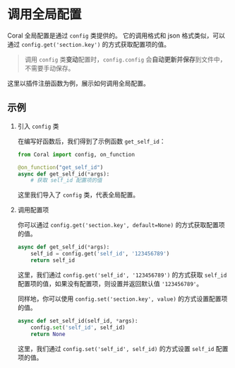# 调用全局配置

Coral 全局配置是通过 `config` 类提供的。
它的调用格式和 json 格式类似，可以通过 `config.get('section.key')` 的方式获取配置项的值。

> 调用 `config` 类**变动**配置时，`config.config` 会**自动更新并保存**到文件中，不需要手动保存。

这里以插件注册函数为例，展示如何调用全局配置。

## 示例

1. 引入 `config` 类

    在编写好函数后，我们得到了示例函数 `get_self_id`：

    ```python
    from Coral import config, on_function

    @on_function("get_self_id")
    async def get_self_id(*args):
        # 获取 self_id 配置项的值

    ```

    这里我们导入了 `config` 类，代表全局配置。

2. 调用配置项

    你可以通过 `config.get('section.key', default=None)` 的方式获取配置项的值。

    ```python
    async def get_self_id(*args):
        self_id = config.get('self_id', '123456789')
        return self_id
    ```

    这里，我们通过 `config.get('self_id', '123456789')` 的方式获取 `self_id` 配置项的值，如果没有配置项，则设置并返回默认值 `'123456789'`。

    同样地，你可以使用 `config.set('section.key', value)` 的方式设置配置项的值。

    ```python
    async def set_self_id(self_id, *args):
        config.set('self_id', self_id)
        return None
    ```

    这里，我们通过 `config.set('self_id', self_id)` 的方式设置 `self_id` 配置项的值。

